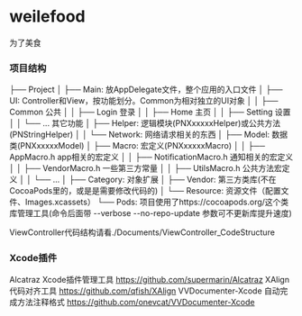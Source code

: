 # weilefood
为了美食

### 项目结构
├── Project
│   ├── Main: 放AppDelegate文件，整个应用的入口文件
│   ├── UI: Controller和View，按功能划分。Common为相对独立的UI对象
│   │   ├── Common 公共
│   │   ├── Login 登录
│   │   ├── Home 主页
│   │   ├── Setting 设置
│   │   └── ... 其它功能
│   ├── Helper: 逻辑模块(PNXxxxxxHelper)或公共方法(PNStringHelper)
│   │   └── Network: 网络请求相关的东西
│   ├── Model: 数据类(PNXxxxxxModel)
│   ├── Macro: 宏定义(PNXxxxxxMacro)
│   │   ├── AppMacro.h app相关的宏定义
│   │   ├── NotificationMacro.h 通知相关的宏定义
│   │   ├── VendorMacro.h 一些第三方常量
│   │   ├── UtilsMacro.h 公共方法宏定义
│   │   └── ...
│   ├── Category: 对象扩展
│   ├── Vendor: 第三方类库(不在CocoaPods里的，或是是需要修改代码的)
│   └── Resource: 资源文件（配置文件、Images.xcassets）
└── Pods: 项目使用了https://cocoapods.org/这个类库管理工具(命令后面带 --verbose --no-repo-update 参数可不更新库提升速度)

ViewController代码结构请看./Documents/ViewController_CodeStructure

### Xcode插件
Alcatraz			Xcode插件管理工具		https://github.com/supermarin/Alcatraz
XAlign				代码对齐工具			https://github.com/qfish/XAlign
VVDocumenter-Xcode	自动完成方法注释格式	https://github.com/onevcat/VVDocumenter-Xcode
